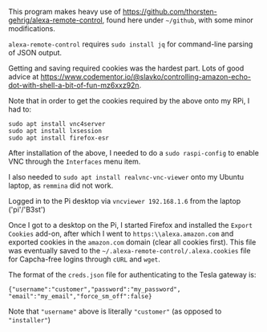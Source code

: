 This program makes heavy use of https://github.com/thorsten-gehrig/alexa-remote-control, found here under `~/github`, with some minor modifications.

`alexa-remote-control` requires `sudo install jq` for command-line parsing of JSON output.

Getting and saving required cookies was the hardest part. Lots of good advice at https://www.codementor.io/@slavko/controlling-amazon-echo-dot-with-shell-a-bit-of-fun-mz6xxz92n.

Note that in order to get the cookies required by the above onto my RPi, I had to:

```
sudo apt install vnc4server
sudo apt install lxsession
sudo apt install firefox-esr
```

After installation of the above, I needed to do a `sudo raspi-config` to enable VNC through the `Interfaces` menu item.

I also needed to `sudo apt install realvnc-vnc-viewer` onto my Ubuntu laptop, as `remmina` did not work.

Logged in to the Pi desktop via `vncviewer 192.168.1.6` from the laptop ('pi'/'B3st')

Once I got to a desktop on the Pi, I started Firefox and installed the `Export Cookies` add-on, after which I went to `https:\\alexa.amazon.com` and exported cookies in the `amazon.com` domain (clear all cookies first). This file was eventually saved to the `~/.alexa-remote-control/.alexa.cookies` file for Capcha-free logins through `cURL` and `wget`.

The format of the `creds.json` file for authenticating to the Tesla gateway is:

```
{"username":"customer","password":"my_password", "email":"my_email","force_sm_off":false}
```

Note that `"username"` above is literally `"customer"` (as opposed to `"installer"`)
